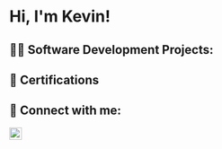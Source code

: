<h1>Hi, I'm Kevin!</h1>

<h2>👨‍💻 Software Development Projects:</h2>

<!-- - [Active Directory Home Lab](https://github.com/joshmadakor1/Algorithms-Practice) -->


<h2> 📜 Certifications</h2>

<h2> 🤳 Connect with me:</h2>

[<img align="left" alt="JoshMadakor | LinkedIn" width="22px" src="https://upload.wikimedia.org/wikipedia/commons/thumb/f/f8/LinkedIn_icon_circle.svg/1200px-LinkedIn_icon_circle.svg.png" />][linkedin]

[linkedin]: https://www.linkedin.com/in/kevin-lefebvre0617/

<!--
**joshmadakor1/joshmadakor1** is a ✨ _special_ ✨ repository because its `README.md` (this file) appears on your GitHub profile.

Here are some ideas to get you started:

- 🔭 I’m currently working on ...
- 🌱 I’m currently learning ...
- 👯 I’m looking to collaborate on ...
- 🤔 I’m looking for help with ...
- 💬 Ask me about ...
- 📫 How to reach me: ...
- 😄 Pronouns: ...
- ⚡ Fun fact: ...
-->
